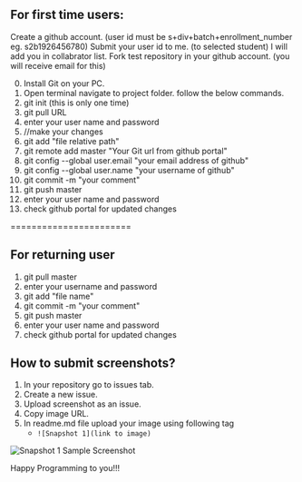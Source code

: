 For first time users:
---------------------
Create a github account. (user id must be s+div+batch+enrollment_number eg. s2b1926456780)
Submit your user id to me. (to selected student)
I will add you in collabrator list.
Fork test repository in your github account. (you will receive email for this)

0. Install Git on your PC.
1. Open terminal navigate to project folder.
	follow the below commands.
2. git init (this is only one time)
3. git pull URL 
4. enter your user name and password
5. //make your changes
6. git add "file relative path"
7. git remote add master "Your Git url from github portal"
8. git config --global user.email "your email address of github"
9. git config --global user.name "your username of github"
10. git commit -m "your comment"
11. git push master 
12. enter your user name and password
13. check github portal for updated changes


=======================

For returning user
------------------
1. git pull master
2. enter your username and password
3. git add "file name"
4. git commit -m "your comment"
5. git push master
6. enter your user name and password
7. check github portal for updated changes


How to submit screenshots?
--------------------------
1. In your repository go to issues tab. 
2. Create a new issue. 
3. Upload screenshot as an issue. 
4. Copy image URL. 
5. In readme.md file upload your image using following tag
	* `![Snapshot 1](link to image)`
	
![Snapshot 1](https://cloud.githubusercontent.com/assets/16831556/12673951/128c6fb6-c6a6-11e5-8185-ddec350711a7.png)
Sample Screenshot



Happy Programming to you!!!

